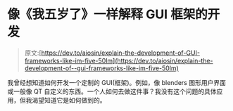 # 像《我五岁了》一样解释 GUI 框架的开发

> 原文:[https://dev.to/aiosin/explain-the-development-of-GUI-frameworks-like-im-five-50lm](https://dev.to/aiosin/explain-the-development-of--gui-frameworks-like-im-five-50lm)

我曾经想知道如何开发一个定制的 GUI(框架)。例如，像 blenders 图形用户界面或一般像 QT 自定义的东西。一个人如何去做这件事？我没有这个问题的具体应用，但我渴望知道它是如何做到的。